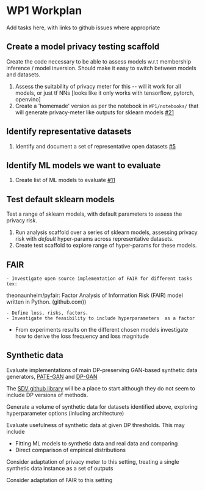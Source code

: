 # WP1 Workplan

Add tasks here, with links to github issues where appropriate

## Create a model privacy testing scaffold

Create the code necessary to be able to assess models w.r.t membership inference / model inversion. Should make it easy to switch between models and datasets.

1. Assess the suitability of privacy meter for this -- will it work for all models, or just tf NNs [looks like it only works with tensorflow, pytorch, openvino]
1. Create a 'homemade' version as per the notebook in `WP1/notebooks/` that will generate privacy-meter like outputs for sklearn models [#21](https://github.com/jim-smith/GRAIMatter/issues/21)

## Identify representative datasets

1. Identify and document a set of representative open datasets [#5](https://github.com/jim-smith/GRAIMatter/issues/5)

## Identify ML models we want to evaluate

1. Create list of ML models to evaluate [#11](https://github.com/jim-smith/GRAIMatter/issues/11)

## Test default sklearn models

Test a range of sklearn models, with default parameters to assess the privacy risk.

1. Run analysis scaffold over a series of sklearn models, assessing privacy risk with _default_ hyper-params across representative datasets.
1. Create test scaffold to explore range of hyper-params for these models.

## FAIR


	- Investigate open source implementation of FAIR for different tasks (ex: 
theonaunheim/pyfair: Factor Analysis of Information Risk (FAIR) model written in Python. (github.com))

	- Define loss, risks, factors.
	- Investigate the feasibility to include hyperparameters  as a factor
  - From experiments  results on the different chosen models investigate how to derive the loss frequency and loss magnitude


## Synthetic data

Evaluate implementations of main DP-preserving GAN-based synthetic data generators, [PATE-GAN](https://openreview.net/pdf?id=S1zk9iRqF7) and [DP-GAN](https://arxiv.org/pdf/1802.06739.pdf?utm_source=share&utm_medium=ios_app&utm_name=iossmf)

The [SDV github library](https://github.com/sdv-dev/SDV) will be a place to start although they do not seem to include DP versions of methods.

Generate a volume of synthetic data for datasets identified above, exploring hyperparameter options (inluding architecture)

Evaluate usefulness of synthetic data at given DP thresholds. This may include

  - Fitting ML models to synthetic data and real data and comparing
  - Direct comparison of empirical distributions

Consider adaptation of privacy meter to this setting, treating a single synthetic data instance as a set of outputs

Consider adaptation of FAIR to this setting
